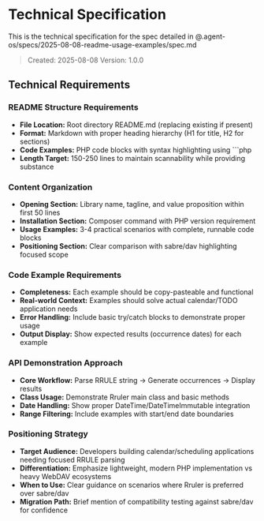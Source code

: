 # Technical Specification

This is the technical specification for the spec detailed in @.agent-os/specs/2025-08-08-readme-usage-examples/spec.md

> Created: 2025-08-08
> Version: 1.0.0

## Technical Requirements

### README Structure Requirements
- **File Location:** Root directory README.md (replacing existing if present)
- **Format:** Markdown with proper heading hierarchy (H1 for title, H2 for sections)
- **Code Examples:** PHP code blocks with syntax highlighting using ```php
- **Length Target:** 150-250 lines to maintain scannability while providing substance

### Content Organization
- **Opening Section:** Library name, tagline, and value proposition within first 50 lines
- **Installation Section:** Composer command with PHP version requirement
- **Usage Examples:** 3-4 practical scenarios with complete, runnable code blocks
- **Positioning Section:** Clear comparison with sabre/dav highlighting focused scope

### Code Example Requirements
- **Completeness:** Each example should be copy-pasteable and functional
- **Real-world Context:** Examples should solve actual calendar/TODO application needs
- **Error Handling:** Include basic try/catch blocks to demonstrate proper usage
- **Output Display:** Show expected results (occurrence dates) for each example

### API Demonstration Approach
- **Core Workflow:** Parse RRULE string → Generate occurrences → Display results
- **Class Usage:** Demonstrate Rruler main class and basic methods
- **Date Handling:** Show proper DateTime/DateTimeImmutable integration
- **Range Filtering:** Include examples with start/end date boundaries

### Positioning Strategy
- **Target Audience:** Developers building calendar/scheduling applications needing focused RRULE parsing
- **Differentiation:** Emphasize lightweight, modern PHP implementation vs heavy WebDAV ecosystems
- **When to Use:** Clear guidance on scenarios where Rruler is preferred over sabre/dav
- **Migration Path:** Brief mention of compatibility testing against sabre/dav for confidence